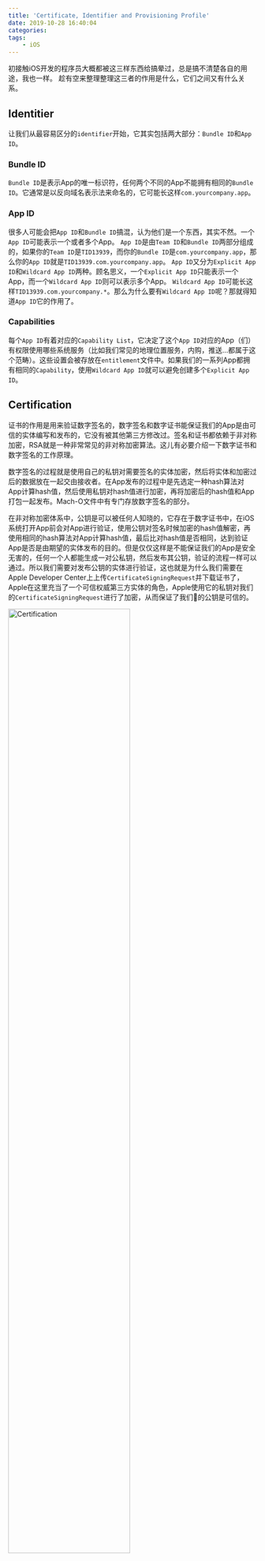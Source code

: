 ```yaml
---
title: 'Certificate, Identifier and Provisioning Profile'
date: 2019-10-28 16:40:04
categories:
tags:
    - iOS
---
```

初接触iOS开发的程序员大概都被这三样东西给搞晕过，总是搞不清楚各自的用途，我也一样。
趁有空来整理整理这三者的作用是什么，它们之间又有什么关系。
<!-- more -->
## Identitier
让我们从最容易区分的`identifier`开始，它其实包括两大部分：`Bundle ID`和`App ID`。

### Bundle ID
`Bundle ID`是表示App的唯一标识符，任何两个不同的App不能拥有相同的`Bundle ID`。它通常是以反向域名表示法来命名的，它可能长这样`com.yourcompany.app`。

### App ID
很多人可能会把`App ID`和`Bundle ID`搞混，认为他们是一个东西，其实不然。一个`App ID`可能表示一个或者多个App。
`App ID`是由`Team ID`和`Bundle ID`两部分组成的，如果你的`Team ID`是`TID13939`，而你的`Bundle ID`是`com.yourcompany.app`，那么你的`App ID`就是`TID13939.com.yourcompany.app`。
`App ID`又分为`Explicit App ID`和`Wildcard App ID`两种。顾名思义，一个`Explicit App ID`只能表示一个App，而一个`Wildcard App ID`则可以表示多个App。
`Wildcard App ID`可能长这样`TID13939.com.yourcompany.*`。那么为什么要有`Wildcard App ID`呢？那就得知道`App ID`它的作用了。

### Capabilities
每个`App ID`有着对应的`Capability List`，它决定了这个`App ID`对应的App（们）有权限使用哪些系统服务（比如我们常见的地理位置服务，内购，推送...都属于这个范畴）。这些设置会被存放在`entitlement`文件中。如果我们的一系列App都拥有相同的`Capability`，使用`Wildcard App ID`就可以避免创建多个`Explicit App ID`。

## Certification
证书的作用是用来验证数字签名的，数字签名和数字证书能保证我们的App是由可信的实体编写和发布的，它没有被其他第三方修改过。签名和证书都依赖于非对称加密，RSA就是一种非常常见的非对称加密算法。这儿有必要介绍一下数字证书和数字签名的工作原理。

数字签名的过程就是使用自己的私钥对需要签名的实体加密，然后将实体和加密过后的数据放在一起交由接收者。在App发布的过程中是先选定一种hash算法对App计算hash值，然后使用私钥对hash值进行加密，再将加密后的hash值和App打包一起发布。Mach-O文件中有专门存放数字签名的部分。

在非对称加密体系中，公钥是可以被任何人知晓的，它存在于数字证书中，在iOS系统打开App前会对App进行验证，使用公钥对签名时候加密的hash值解密，再使用相同的hash算法对App计算hash值，最后比对hash值是否相同，达到验证App是否是由期望的实体发布的目的。但是仅仅这样是不能保证我们的App是安全无害的，任何一个人都能生成一对公私钥，然后发布其公钥，验证的流程一样可以通过。所以我们需要对发布公钥的实体进行验证，这也就是为什么我们需要在Apple Developer Center上上传`CertificateSigningRequest`并下载证书了，Apple在这里充当了一个可信权威第三方实体的角色，Apple使用它的私钥对我们的`CertificateSigningRequest`进行了加密，从而保证了我们的公钥是可信的。

<img src="diagram.002.png" alt="Certification" width="70%" height="70%">

其中申请证书包含了1、2两步：
1. 本地生成`CertificateSigningRequest` -> 生成本地的公私钥对
2. 上传Apple Developer Center，下载证书 -> 上传本地公钥交由Apple使用Apple的私钥签名生成证书并在本地导入证书，将本地私钥与证书关联

如此一来，我们就有了用来签名的私钥和一份用来验证签名的证书。我们就可以用这个私钥对App进行签名。
打包App包含了其中的3：
3. 使用本地的私钥对App进行签名。

> 因为App不止包含Mach-O文件，还包括资源文件和库文件，理论上来说这些文件都需要被签名，才能保证App的完整性。在Mach-O文件中，有一段专门定义的空间从来存储数字签名。其他文件的签名存储在`_CodeSignature/CodeResources`下，这是一个`XML`格式的文件，记录了文件名和其签名。除此之外，库文件也有其单独的签名文件`CodeResources`。

iOS系统会在App启动前对App的签名进行验证，也就是上图中的4、5：
4. 使用Apple的公钥对App中的证书进行验证。
5. 验证通过后使用认证过的公钥对App内的签名进行验证。  

## Provisioning Profile
但是这还不够，除了证书之外，最后的安装包还会包含`entitlement`，`App ID`，如果是Development的安装包，那么还会包含`Device ID`s。Apple把这些文件的集合称之为`Provisioning Profile`。它最后会以`embeded.mobileprovision`存在于`IPA`文件内。
<img src="image.png" alt="Provisioning Profile">

我们可以使用命令
```bash
security cms -D -i embedded.mobileprovision
```
来查看`embedded.mobileprovision`文件中的内容。

`Provisioning Profile`的工作原理如下图所示：
<img src="diagram.003.png" alt="Distribution Certification" width="70%" height="70%">

1. 我们在本地申请`Certificate Signing Request`并把*Pub<sub>m</sub>*上传给Apple。
2. Apple使用*Pri<sub>A</sub>*签名*Pub<sub>m</sub>*，获得一份证书*Cert*，这份证书包含*Signature(Pub<sub>m</sub>)*和*Pub<sub>m</sub>*。
3. Apple使用*Pri<sub>A</sub>*签名*Cert*，*Entitlement*，*App ID*以及*Device ID*s，获得Provisioning Profile*PP*。
4. 使用*Pri<sub>m</sub>*签名App获得*Signature(App)*，连同*PP*和App一起打包成IPA文件。
5. Device上打开App时，系统使用*Pub<sub>A</sub>*验证*PP*，验证成功后再验证*PP*里的证书*Cert*。
6. 使用证书中的*Pub<sub>m</sub>*验证*Signature(App)*。

## App Store上的App
如果你是从App Store上下载的App，打开包你会发现根本找不到`embedded.mobileprovision`文件。这是因为由App Store分发的App不再需要使用生成的证书来验证。我们所有在Apple Store上架的App，都需要将自己的App上传，所以App Store可以使用Apple的私钥去对Apple签名，而不再需要使用*Pub<sub>m</sub>*。而且App Store会对Mach-O文件进行加密，我们本地签的名也会失效。验证的过程就更加简单了：
<img src="diagram.001.png" alt="Distribution Certification">

[这里](https://wereadteam.github.io/2017/03/13/Signature/)有一些更详细的说明。
> 而 AppStore 的签名验证方式有些不一样，前面我们说到最简单的签名方式，苹果在后台直接用私钥签名 App 就可以了，实际上苹果确实是这样做的，如果去下载一个 AppStore 的安装包，会发现它里面是没有 embedded.mobileprovision 文件的，也就是它安装和启动的流程是不依赖这个文件，验证流程也就跟上述几种类型不一样了。

> 据猜测，因为上传到 AppStore 的包苹果会重新对内容加密，原来的本地私钥签名就没有用了，需要重新签名，从 AppStore 下载的包苹果也并不打算控制它的有效期，不需要内置一个 embedded.mobileprovision 去做校验，直接在苹果用后台的私钥重新签名，iOS 安装时用本地公钥验证 App 签名就可以了。

> 那为什么发布 AppStore 的包还是要跟开发版一样搞各种证书和 Provisioning Profile？猜测因为苹果想做统一管理，Provisioning Profile 里包含一些权限控制，AppID 的检验等，苹果不想在上传 AppStore 包时重新用另一种协议做一遍这些验证，就不如统一把这部分放在 Provisioning Profile 里，上传 AppStore 时只要用同样的流程验证这个 Provisioning Profile 是否合法就可以了。

> 所以 App 上传到 AppStore 后，就跟你的 证书 / Provisioning Profile 都没有关系了，无论他们是否过期或被废除，都不会影响 AppStore 上的安装包。


## Reference
[iOS App 签名的原理](https://wereadteam.github.io/2017/03/13/Signature/)
[逆向Appstore应用（二）](https://www.jianshu.com/p/f42073b4bea1)
[iOS - How to Create a Provisioning Profile](https://customersupport.doubledutch.me/hc/en-us/articles/229496268-iOS-How-to-Create-a-Provisioning-Profile)
[Code Signing Guide](https://developer.apple.com/library/archive/documentation/Security/Conceptual/CodeSigningGuide/AboutCS/AboutCS.html)
